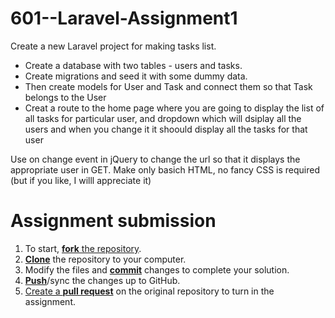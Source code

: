 # 601--Laravel-Assignment1
Create a new Laravel project for making tasks list. 

- Create a database with two tables - users and tasks. 
- Create migrations and seed it with some dummy data. 
- Then create models for User and Task and connect them so that Task belongs to the User
- Creat a route to the home page where you are going to display the list of all tasks for particular user, and dropdown which will dsiplay all the users and when you change it it shoould display all the tasks for that user

Use on change event in jQuery to change the url so that it displays the appropriate user in GET. 
Make only basich HTML, no fancy CSS is required (but if you like, I willl appreciate it) 

# Assignment submission

1. To start, [**fork** the repository][forking].
1. [**Clone**][ref-clone] the repository to your computer.
1. Modify the files and [**commit**][ref-commit] changes to complete your solution.
1. [**Push**][ref-push]/sync the changes up to GitHub.
1. [Create a **pull request**][pull-request] on the original repository to turn in the assignment.

[create-repo]: https://help.github.com/articles/create-a-repo
[private-repos]: /guide/private_repos
[add-to-team-action]: https://github.com/education/teachers_pet/#giving-others-access
[teachers-pet]: https://github.com/education/teachers_pet
[help-add-to-team]: https://help.github.com/articles/adding-organization-members-to-a-team
[help-access-control]: https://help.github.com/articles/what-are-the-different-access-permissions#organization-accounts
[forking]: https://guides.github.com/activities/forking/
[ref-clone]: http://gitref.org/creating/#clone
[ref-commit]: http://gitref.org/basic/#commit
[ref-push]: http://gitref.org/remotes/#push
[pull-request]: https://help.github.com/articles/creating-a-pull-request
[raw]: https://raw.githubusercontent.com/education/guide/master/docs/forks.md

